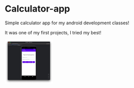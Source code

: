 # Calculator-app
Simple calculator app for my android development classes!

It was one of my first projects, I tried my best!

<img src="./images/calc-1.jpg" width=30% height=30%>
